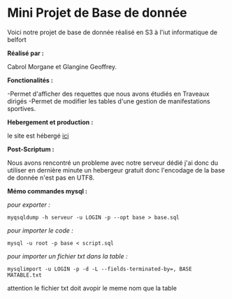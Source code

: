 Mini Projet de Base de donnée 
=============================

Voici notre projet de base de donnée réalisé en S3 à l'iut informatique de belfort

**Réalisé par :**

Cabrol Morgane et Glangine Geoffrey.

**Fonctionalités :**

-Permet d'afficher des requettes que nous avons étudiés en Traveaux dirigés 
-Permet de modifier les tables d'une gestion de manifestations sportives.

**Hebergement et production :**

le site est hébergé [ici](http://kwidz404.esy.es/Mini_projet/index.php) 

**Post-Scriptum :**

Nous avons rencontré un probleme avec notre serveur dédié j'ai donc du utiliser en dernière minute un hebergeur gratuit donc l'encodage de la base de donnée n'est pas en UTF8.

**Mémo commandes mysql :**

*pour exporter :*

    myqsqldump -h serveur -u LOGIN -p --opt base > base.sql

*pour importer le code :*

    mysql -u root -p base < script.sql

*pour importer un fichier txt dans la table :*

    mysqlimport -u LOGIN -p -d -L --fields-terminated-by=, BASE MATABLE.txt 
attention le fichier txt doit avopir le meme nom que la table



 
 
